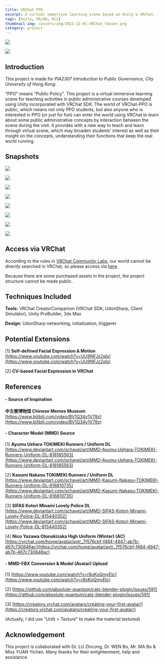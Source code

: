 ```yaml
---
title: VRChat PPO
excerpt: A virtual immersive learning scene based on Unity & VRChat.
tags: [Unity, VR/AR, HCI]
thumbnail-img: /assets/img/2022-12-01-VRChat_teaser.png
category: project
---
```


![](/assets/img/2022-12-01-VRChat_teaser.png)

![](/assets/img/2022-12-01-VRChat_2023-08-19_20-22-58.056_1920x1080.png)

## Introduction

This project is made for *PIA2307 Introduction to Public Governance‚ City University of Hong Kong*․

"PPO" means "Public Policy". This project is a virtual immersive learning scene for teaching activities in public administrative courses developed using Unity incorporated with VRChat SDK. The world of VRChat-PPO is public, which means not only PPO students, but also anyone who is interested in PPO (or just for fun) can enter the world using VRChat to learn about some public administrative concepts by interaction between the scene during the visit. It provides with a new way to teach and learn through virtual scene, which may broaden students' interest as well as their insight on the concepts, understanding their functions that keep the real world running.

## Snapshots

![](/assets/img/2022-12-01-无标题.png)

![](/assets/img/2022-12-01-VRChat_2023-08-19_20-35-43.342_1920x1080.png)

![](/assets/img/2022-12-01-VRChat_2023-08-19_20-44-18.323_1920x1080.png)

![](/assets/img/2022-12-01-VRChat_2023-08-19_20-50-55.237_1920x1080.png)

![](/assets/img/2022-12-01-VRChat_2023-08-19_20-54-03.667_1920x1080.png)

![](/assets/img/2022-12-01-VRChat_2023-08-19_21-41-54.942_1920x1080.png)

![](/assets/img/2022-12-01-VRChat_2023-08-19_21-01-47.238_1920x1080.png)

![](/assets/img/2022-12-01-无标题2.png)

## Access via VRChat

According to the rules in [VRChat Community Labs](https://docs.vrchat.com/docs/vrchat-community-labs), our world cannot be directly searched in VRChat, so please access via [here](https://vrchat.com/home/launch?worldId=wrld_db86a7b9-40c4-412d-a095-55cd37cab86d).

Because there are some purchased assets in the project, the project structure cannot be made public.

## Techniques Included

**Tools:** VRChat CreatorCompanion (VRChat SDK, UdonSharp, Client Simulator), Unity ProBuilder, 3ds Max

**Design:** UdonSharp networking, initialization, triggerer

## Potential Extensions

[1] **Self-defined Facial Expression & Motion** <br /> [https://www.youtube.com/watch?v=UU9NFJz2qls](https://www.youtube.com/watch?v=UU9NFJz2qls)

[2] **CV-based Facial Expression in VRChat**

## References

#### - Source of Inspiration

**中文梗博物馆 Chinese Memes Museum** <br />[https://www.bilibili.com/video/BV1Q34y1V79z](https://www.bilibili.com/video/BV1Q34y1V79z)


#### - Character Model (MMD) Source

[1] **Ayumu Uehara TOKIMEKI Runners / Uniform DL** <br /> [https://www.deviantart.com/schavel/art/MMD-Ayumu-Uehara-TOKIMEKI-Runners-Uniform-DL-818185563](https://www.deviantart.com/schavel/art/MMD-Ayumu-Uehara-TOKIMEKI-Runners-Uniform-DL-818185563)

[2] **Kasumi Nakasu TOKIMEKI Runners / Uniform DL** <br /> [https://www.deviantart.com/schavel/art/MMD-Kasumi-Nakasu-TOKIMEKI-Runners-Uniform-DL-816810735](https://www.deviantart.com/schavel/art/MMD-Kasumi-Nakasu-TOKIMEKI-Runners-Uniform-DL-816810735)

[3] **SIFAS Kotori Minami Lovely Police DL** <br /> [https://www.deviantart.com/schavel/art/MMD-SIFAS-Kotori-Minami-Lovely-Police-DL-815440352](https://www.deviantart.com/schavel/art/MMD-SIFAS-Kotori-Minami-Lovely-Police-DL-815440352)

[4] **Nico Yazawa Otonokizaka High Uniform (Winter) (AC)** <br /> [https://vrchat.com/home/avatar/avtr_7f576cbf-f484-4947-ab7b-467c730846ac](https://vrchat.com/home/avatar/avtr_7f576cbf-f484-4947-ab7b-467c730846ac)

#### - MMD-FBX Conversion & Model (Avatar) Upload

[1] [https://www.youtube.com/watch?v=r8oKoQmyEtc](https://www.youtube.com/watch?v=r8oKoQmyEtc)

[2] [https://github.com/absolute-quantum/cats-blender-plugin/issues/591](https://github.com/absolute-quantum/cats-blender-plugin/issues/591)

[3] [https://creators.vrchat.com/avatars/creating-your-first-avatar/](https://creators.vrchat.com/avatars/creating-your-first-avatar/)

(Actually, I did use "Unlit > Texture" to make the material textured)

## Acknowledgement

This project is collaborated with Dr. LU Zhicong, Dr. WEN Bo, Mr. MA Bo & Miss YUAN Yichen. Many thanks for their enlightenment, help and assistance.